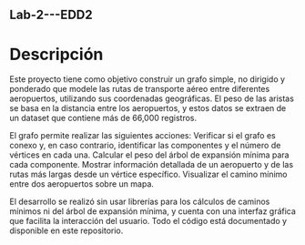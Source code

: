 ## Lab-2---EDD2

# Descripción
Este proyecto tiene como objetivo construir un grafo simple, no dirigido y ponderado que modele las rutas de transporte aéreo entre diferentes aeropuertos, utilizando sus coordenadas geográficas. El peso de las aristas se basa en la distancia entre los aeropuertos, y estos datos se extraen de un dataset que contiene más de 66,000 registros.
 
El grafo permite realizar las siguientes acciones:
Verificar si el grafo es conexo y, en caso contrario, identificar las componentes y el número de vértices en cada una.
Calcular el peso del árbol de expansión mínima para cada componente.
Mostrar información detallada de un aeropuerto y de las rutas más largas desde un vértice específico.
Visualizar el camino mínimo entre dos aeropuertos sobre un mapa.

El desarrollo se realizó sin usar librerías para los cálculos de caminos mínimos ni del árbol de expansión mínima, y cuenta con una interfaz gráfica que facilita la interacción del usuario. Todo el código está documentado y disponible en este repositorio.
